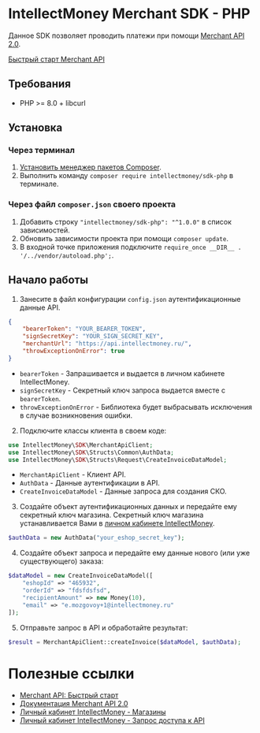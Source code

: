 # IntellectMoney Merchant SDK - PHP

Данное SDK позволяет проводить платежи при помощи [Merchant API 2.0](https://wiki.intellectmoney.ru/display/TECH/Merchant+2.0+API).

[Быстрый старт Merchant API](https://wiki.intellectmoney.ru/pages/viewpage.action?pageId=160333826#1603338264b60de6b54d544c296013d698782b806)

## Требования

+ PHP >= 8.0 + libcurl

## Установка

### Через терминал
1. [Установить менеджер пакетов Composer](https://getcomposer.org/download/).
2. Выполнить команду ```composer require intellectmoney/sdk-php``` в терминале.

### Через файл ```composer.json``` своего проекта

1. Добавить строку ```"intellectmoney/sdk-php": "^1.0.0"``` в список зависимостей.
2. Обновить зависимости проекта при помощи ```composer update```.
3. В входной точке приложения подключите ```require_once __DIR__ . '/../vendor/autoload.php';```.

## Начало работы

1. Занесите в файл конфигурации ```config.json``` аутентификационные данные API.
```json
{
    "bearerToken": "YOUR_BEARER_TOKEN", 
    "signSecretKey": "YOUR_SIGN_SECRET_KEY", 
    "merchantUrl": "https://api.intellectmoney.ru/", 
    "throwExceptionOnError": true
}
```
+ ```bearerToken``` - Запрашивается и выдается в личном кабинете IntellectMoney.
+ ```signSecretKey``` - Секретный ключ запроса выдается вместе с ```bearerToken```.
+ ```throwExceptionOnError``` - Библиотека будет выбрасывать исключения в случае возникновения ошибки.

2. Подключите классы клиента в своем коде:
```php
use IntellectMoney\SDK\MerchantApiClient;
use IntellectMoney\SDK\Structs\Common\AuthData;
use IntellectMoney\SDK\Structs\Request\CreateInvoiceDataModel;
```
+ ```MerchantApiClient``` - Клиент API.
+ ```AuthData``` - Данные аутентификации в API.
+ ```CreateInvoiceDataModel``` - Данные запроса для создания СКО.

3. Создайте объект аутентификационных данных и передайте ему секретный ключ магазина.
Секретный ключ магазина устанавливается Вами в [личном кабинете IntellectMoney](https://lk.intellectmoney.ru/eshops).
```php 
$authData = new AuthData("your_eshop_secret_key");
```

4. Создайте объект запроса и передайте ему данные нового (или уже существующего) заказа:
```php
$dataModel = new CreateInvoiceDataModel([
    "eshopId" => "465932",
    "orderId" => "fdsfdsfsd",
    "recipientAmount" => new Money(10),
    "email" => "e.mozgovoy+1@intellectmoney.ru"
]);
```

5. Отправьте запрос в API и обработайте результат:
```php
$result = MerchantApiClient::createInvoice($dataModel, $authData);
```

# Полезные ссылки

+ [Merchant API: Быстрый старт](https://wiki.intellectmoney.ru/pages/viewpage.action?pageId=160333826)
+ [Документация Merchant API 2.0](https://wiki.intellectmoney.ru/display/TECH/Merchant+2.0+API)
+ [Личный кабинет IntellectMoney - Магазины](https://lk.intellectmoney.ru/eshops)
+ [Личный кабинет IntellectMoney - Запрос доступа к API](https://lk.intellectmoney.ru/profile/security/api)